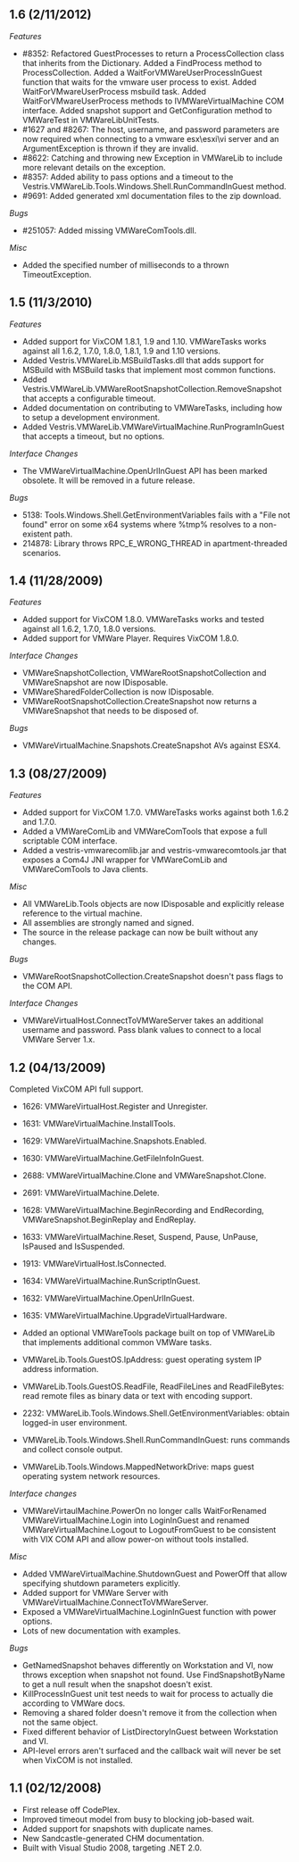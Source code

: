 1.6 (2/11/2012)
---------------

*Features*

* #8352: Refactored GuestProcesses to return a ProcessCollection class that inherits from the Dictionary. Added a FindProcess method to ProcessCollection. Added a WaitForVMWareUserProcessInGuest function that waits for the vmware user process to exist. Added WaitForVMwareUserProcess msbuild task. Added WaitForVMwareUserProcess methods to IVMWareVirtualMachine COM interface. Added snapshot support and GetConfiguration method to VMWareTest in VMWareLibUnitTests.
* #1627 and #8267: The host, username, and password parameters are now required when connecting to a vmware esx\esxi\vi server and an ArgumentException is thrown if they are invalid.
* #8622: Catching and throwing new Exception in VMWareLib to include more relevant details on the exception.
* #8357: Added ability to pass options and a timeout to the Vestris.VMWareLib.Tools.Windows.Shell.RunCommandInGuest method.
* #9691: Added generated xml documentation files to the zip download.

*Bugs*

* #251057: Added missing VMWareComTools.dll.

*Misc*

* Added the specified number of milliseconds to a thrown TimeoutException.

1.5 (11/3/2010)
---------------

*Features*

* Added support for VixCOM 1.8.1, 1.9 and 1.10. VMWareTasks works against all 1.6.2, 1.7.0, 1.8.0, 1.8.1, 1.9 and 1.10 versions.
* Added Vestris.VMWareLib.MSBuildTasks.dll that adds support for MSBuild with MSBuild tasks that implement most common functions.
* Added Vestris.VMWareLib.VMWareRootSnapshotCollection.RemoveSnapshot that accepts a configurable timeout.
* Added documentation on contributing to VMWareTasks, including how to setup a development environment.
* Added Vestris.VMWareLib.VMWareVirtualMachine.RunProgramInGuest that accepts a timeout, but no options.

*Interface Changes*

* The VMWareVirtualMachine.OpenUrlInGuest API has been marked obsolete. It will be removed in a future release.

*Bugs*

* 5138: Tools.Windows.Shell.GetEnvironmentVariables fails with a "File not found" error on some x64 systems where %tmp% resolves to a non-existent path.
* 214878: Library throws RPC_E_WRONG_THREAD in apartment-threaded scenarios.

1.4 (11/28/2009)
----------------

*Features*

* Added support for VixCOM 1.8.0. VMWareTasks works and tested against all 1.6.2, 1.7.0, 1.8.0 versions.
* Added support for VMWare Player. Requires VixCOM 1.8.0.

*Interface Changes*

* VMWareSnapshotCollection, VMWareRootSnapshotCollection and VMWareSnapshot are now IDisposable.
* VMWareSharedFolderCollection is now IDisposable.
* VMWareRootSnapshotCollection.CreateSnapshot now returns a VMWareSnapshot that needs to be disposed of.

*Bugs*

* VMWareVirtualMachine.Snapshots.CreateSnapshot AVs against ESX4.

1.3 (08/27/2009)
----------------

*Features*

* Added support for VixCOM 1.7.0. VMWareTasks works against both 1.6.2 and 1.7.0.
* Added a VMWareComLib and VMWareComTools that expose a full scriptable COM interface.
* Added a vestris-vmwarecomlib.jar and vestris-vmwarecomtools.jar that exposes a Com4J JNI wrapper for VMWareComLib and VMWareComTools to Java clients.

*Misc*

* All VMWareLib.Tools objects are now IDisposable and explicitly release reference to the virtual machine.
* All assemblies are strongly named and signed.
* The source in the release package can now be built without any changes.

*Bugs*

* VMWareRootSnapshotCollection.CreateSnapshot doesn't pass flags to the COM API.

*Interface Changes*

* VMWareVirtualHost.ConnectToVMWareServer takes an additional username and password. Pass blank values to connect to a local VMWare Server 1.x.

1.2 (04/13/2009)
----------------

Completed VixCOM API full support.

* 1626: VMWareVirtualHost.Register and Unregister.
* 1631: VMWareVirtualMachine.InstallTools.
* 1629: VMWareVirtualMachine.Snapshots.Enabled.
* 1630: VMWareVirtualMachine.GetFileInfoInGuest.
* 2688: VMWareVirtualMachine.Clone and VMWareSnapshot.Clone.
* 2691: VMWareVirtualMachine.Delete.
* 1628: VMWareVirtualMachine.BeginRecording and EndRecording, VMWareSnapshot.BeginReplay and EndReplay.
* 1633: VMWareVirtualMachine.Reset, Suspend, Pause, UnPause, IsPaused and IsSuspended.
* 1913: VMWareVirtualHost.IsConnected.
* 1634: VMWareVirtualMachine.RunScriptInGuest.
* 1632: VMWareVirtualMachine.OpenUrlInGuest.
* 1635: VMWareVirtualMachine.UpgradeVirtualHardware.

* Added an optional VMWareTools package built on top of VMWareLib that implements additional common VMWare tasks.
* VMWareLib.Tools.GuestOS.IpAddress: guest operating system IP address information.
* VMWareLib.Tools.GuestOS.ReadFile, ReadFileLines and ReadFileBytes: read remote files as binary data or text with encoding support.
* 2232: VMWareLib.Tools.Windows.Shell.GetEnvironmentVariables: obtain logged-in user environment.
* VMWareLib.Tools.Windows.Shell.RunCommandInGuest: runs commands and collect console output.
* VMWareLib.Tools.Windows.MappedNetworkDrive: maps guest operating system network resources.

*Interface changes*

* VMWareVirtaulMachine.PowerOn no longer calls WaitForRenamed VMWareVirtualMachine.Login into LoginInGuest and renamed VMWareVirtualMachine.Logout to LogoutFromGuest to be consistent with VIX COM API and allow power-on without tools installed.

*Misc*

* Added VMWareVirtualMachine.ShutdownGuest and PowerOff that allow specifying shutdown parameters explicitly.
* Added support for VMWare Server with VMWareVirtualMachine.ConnectToVMWareServer.
* Exposed a VMWareVirtualMachine.LoginInGuest function with power options.
* Lots of new documentation with examples.

*Bugs*

* GetNamedSnapshot behaves differently on Workstation and VI, now throws exception when snapshot not found. Use FindSnapshotByName to get a null result when the snapshot doesn't exist.
* KillProcessInGuest unit test needs to wait for process to actually die according to VMWare docs.
* Removing a shared folder doesn't remove it from the collection when not the same object.
* Fixed different behavior of ListDirectoryInGuest between Workstation and VI.
* API-level errors aren't surfaced and the callback wait will never be set when VixCOM is not installed.

1.1 (02/12/2008)
----------------

* First release off CodePlex.
* Improved timeout model from busy to blocking job-based wait.
* Added support for snapshots with duplicate names.
* New Sandcastle-generated CHM documentation.
* Built with Visual Studio 2008, targeting .NET 2.0.

